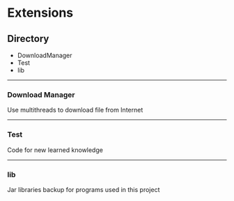 # Extensions

## Directory
- DownloadManager
- Test
- lib

---
### Download Manager
Use multithreads to download file from Internet

---
### Test
Code for new learned knowledge

---
### lib
Jar libraries backup for programs used in this project
